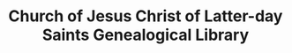---
layout: repo
title: "Church of Jesus Christ of Latter-day Saints Genealogical Library"
id: 1819
permalink: repos/1819/
---